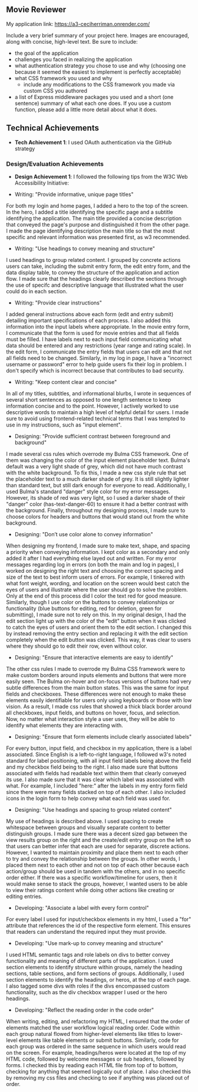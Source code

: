 ## Movie Reviewer

My application link: https://a3-ceciherriman.onrender.com/

Include a very brief summary of your project here. Images are encouraged, along with concise, high-level text. Be sure to include:

- the goal of the application
- challenges you faced in realizing the application
- what authentication strategy you chose to use and why (choosing one because it seemed the easiest to implement is perfectly acceptable)
- what CSS framework you used and why
  - include any modifications to the CSS framework you made via custom CSS you authored
- a list of Express middleware packages you used and a short (one sentence) summary of what each one does. If you use a custom function, please add a little more detail about what it does.

## Technical Achievements
- **Tech Achievement 1**: I used OAuth authentication via the GitHub strategy

### Design/Evaluation Achievements
- **Design Achievement 1**: I followed the following tips from the W3C Web Accessibility Initiative:

- Writing: "Provide informative, unique page titles"

For both my login and home pages, I added a hero to the top of the screen. In the hero, I added a title identifying the specific page and a subtitle identifying the application. The main title provided a concise description that conveyed the page's purpose and distinguished it from the other page. I made the page identifying description the main title so that the most specific and relevant information was presented first, as w3 recommended. 

- Writing: "Use headings to convey meaning and structure"

I used headings to group related content. I grouped by concrete actions users can take, including the submit entry form, the edit entry form, and the data display table, to convey the structure of the application and action flow. I made sure that the headings clearly described the sections through the use of specifc and descriptive language that illustrated what the user could do in each section. 

- Writing: "Provide clear instructions"

I added general instructions above each form (edit and entry submit) detailing important specifications of each process. I also added this information into the input labels where appropriate. In the movie entry form, I communicate that the form is used for movie entries and that all fields must be filled. I have labels next to each input field communicating what data should be entered and any restrictions (year range and rating scale). In the edit form, I communicate the entry fields that users can edit and that not all fields need to be changed. Similarly, in my log in page, I have a "incorrect username or password" error to help guide users fix their log in problem. I don't specify which is incorrect because that contributes to bad security. 

- Writing: "Keep content clear and concise"

In all of my titles, subtitles, and informational blurbs, I wrote in sequences of several short sentences as opposed to one length sentence to keep information concise and to the point. However, I actively worked to use descriptive words to maintain a high level of helpful detail for users. I made sure to avoid using frontend-related technical terms that I was tempted to use in my instructions, such as "input element". 

- Designing: "Provide sufficient contrast between foreground and background"

I made several css rules which overrode my Bulma CSS framework. One of them was changing the color of the input element placeholder text. Bulma's default was a very light shade of grey, which did not have much contrast with the white background. To fix this, I made a new css style rule that set the placeholder text to a much darker shade of grey. It is still slightly lighter than standard text, but still dark enough for everyone to read. Additionally, I used Bulma's standard "danger" style color for my error messages. However, its shade of red was very light, so I used a darker shade of their "danger" color (has-text-danger-60) to ensure it had a better contrast with the background. Finally, throughout my designing process, I made sure to choose colors for headers and buttons that would stand out from the white background. 

- Designing: "Don’t use color alone to convey information"

When designing my frontend, I made sure to make text, shape, and spacing a priority when conveying information. I kept color as a secondary and only added it after I had everything else layed out and written. For my error messages regarding log in errors (on both the main and log in pages), I worked on designing the right text and choosing the correct spacing and size of the text to best inform users of errors. For example, I tinkered with what font weight, wording, and location on the screen would best catch the eyes of users and illustrate where the user should go to solve the problem. Only at the end of this process did I color the text red for good measure. Similarly, though I use color on the buttons to convey relationships or functionality (blue buttons for editing, red for deletion, green for submitting), I made sure not to rely on this. In my original design, I had the edit section light up with the color of the "edit" button when it was clicked to catch the eyes of users and orient them to the edit section. I changed this by instead removing the entry section and replacing it with the edit section completely when the edit button was clicked. This way, it was clear to users where they should go to edit their row, even without color. 

- Designing: "Ensure that interactive elements are easy to identify"

The other css rules I made to overrode my Bulma CSS framework were to make custom borders around inputs elements and buttons that were more easily seen. The Bulma on-hover and on-focus versions of buttons had very subtle differences from the main button states. This was the same for input fields and checkboxes. These differences were not enough to make these elements easily identifiable for users only using keyboards or those with low vision. As a result, I made css rules that showed a thick black border around all checkboxes, input fields, and buttons on hover, focus, and selection. Now, no matter what interaction style a user uses, they will be able to identify what elements they are interacting with.

- Designing: "Ensure that form elements include clearly associated labels"

For every button, input field, and checkbox in my application, there is a label associated. Since English is a left-to-right language, I followed w3's noted standard for label positioning, with all input field labels being above the field and my checkbox field being to the right. I also made sure that buttons associated with fields had readable text within them that clearly conveyed its use. I also made sure that it was clear which label was associated with what. For example, I included "here:" after the labels in my entry form field since there were many fields stacked on top of each other. I also included icons in the login form to help convey what each field was used for. 

- Designing: "Use headings and spacing to group related content"

My use of headings is described above. I used spacing to create whitespace between groups and visually separate content to better distinguish groups. I made sure there was a decent sized gap between the view results group on the right and the create/edit entry group on the left so that users can better infer that each are used for separate, discrete actions. However, I wanted to maintain proximity and place them next to each other to try and convey the relationship between the groups. In other words, I placed them next to each other and not on top of each other because each action/group should be used in tandem with the others, and in no specific order either. If there was a specific workflow/timeline for users, then it would make sense to stack the groups, however, I wanted users to be able to view their ratings content while doing other actions like creating or editing entries. 

- Developing: "Associate a label with every form control"

For every label I used for input/checkbox elements in my html, I used a "for" attribute that references the id of the respective form element. This ensures that readers can understand the required input they must provide.

- Developing: "Use mark-up to convey meaning and structure"

I used HTML semantic tags and role labels on divs to better convey functionality and meaning of different parts of the application. I used section elements to identify structure within groups, namely the heading sections, table sections, and form sections of groups. Additionally, I used section elements to identify the headings, or heros, at the top of each page. I also tagged some divs with roles if the divs encompassed custom functionality, such as the div checkbox wrapper I used or the hero headings. 

- Developing: "Reflect the reading order in the code order"

When writing, editing, and refactoring my HTML, I ensured that the order of elements matched the user workflow logical reading order. Code within each group natural flowed from higher-level elements like titles to lower-level elements like table elements or submit buttons. Similarly, code for each group was ordered in the same sequence in which users would read on the screen. For example, headings/heros were located at the top of my HTML code, followed by welcome messages or sub headers, followed by forms. I checked this by reading each HTML file from top of to bottom, checking for anything that seemed logically out of place. I also checked this by removing my css files and checking to see if anything was placed out of order. 
